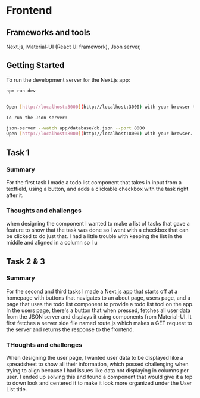 # Frontend

## Frameworks and tools
Next.js,
Material-UI (React UI framework),
Json server,

## Getting Started

To run the development server for the Next.js app:

```bash
npm run dev


Open [http://localhost:3000](http://localhost:3000) with your browser to see the result.

To run the Json server:

json-server --watch app/database/db.json --port 8000
Open [http://localhost:8000](http://localhost:8000) with your browser.

```

## Task 1

### Summary
For the first task I made a todo list component that takes in input from a textfield, using a button, and adds a clickable checkbox with the task right after it.

### Thoughts and challenges
when designing the component I wanted to make a list of tasks that gave a feature to show that the task was done so I went with a checkbox that can be clicked to do just that. I had a little trouble with keeping the list in the middle and aligned in a column so I u

## Task 2 & 3

### Summary

For the second and third tasks I made a Next.js app that starts off at a homepage with buttons that navigates to an about page, users page, and a page that uses the todo list component to provide a todo list tool on the app. In the users page, there's a button that when pressed, fetches all user data from the JSON server and displays it using components from Material-UI. It first fetches a server side file named route.js which makes a GET request to the server and returns the response to the frontend.

### THoughts and challenges
When designing the user page, I wanted user data to be displayed like a spreadsheet to show all their information, which possed challenging when trying to align because I had issues like data not displaying in columns per user. I ended up solving this and found a component that would give it a top to down look and centered it to make it look more organized under the User List title.



